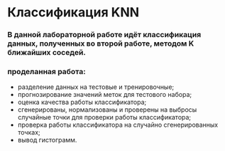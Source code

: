 # Классификация KNN
### В данной лабораторной работе идёт классификация данных, полученных во второй работе, методом K ближайших соседей.

### проделанная работа:
- разделение данных на тестовые и тренировочные;
- прогнозирование значений меток для тестового набора;
- оценка качества работы классификатора;
- сгенерированы, нормализованы и проверены на выбросы случайные точки для проверки работы классификатора;
- проверка работы классификатора на случайно сгенерированных точках;
- вывод гистограмм.
